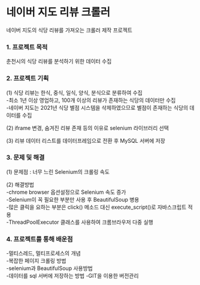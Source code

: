 # 네이버 지도 리뷰 크롤러

네이버 지도의 식당 리뷰를 가져오는 크롤러 제작 프로젝트

### 1. 프로젝트 목적
춘천시의 식당 리뷰를 분석하기 위한 데이터 수집

### 2. 프로젝트 기획
(1) 식당 리뷰는 한식, 중식, 일식, 양식, 분식으로 분류하여 수집  
-최소 1년 이상 영업하고, 100개 이상의 리뷰가 존재하는 식당의 데이터만 수집  
-네이버 지도는 2021년 식당 별점 시스템을 삭제하였으므로 별점이 존재하는 식당의 데이터를 수집  

(2) iframe 변경, 숨겨진 리뷰 존재 등의 이유로 selenium 라이브러리 선택  

(3) 리뷰 데이터 리스트를 데이터프레임으로 전환 후 MySQL 서버에 저장  

### 3. 문제 및 해결
(1) 문제점 : 너무 느린 Selenium의 크롤링 속도

(2) 해결방법  
-chrome browser 옵션설정으로 Selenium 속도 증가  
-Selenium이 꼭 필요한 부분만 사용 후 BeautifulSoup 병용  
-많은 클릭을 요하는 부분은 click() 메소드 대신 execute_script()로 자바스크립트 적용  
-ThreadPoolExecutor 클래스를 사용하여 크롬브라우저 다중 실행  
    
### 4. 프로젝트를 통해 배운점   
-멀티스레드, 멀티프로세스의 개념  
-복잡한 페이지 크롤링 방법  
-selenium과 BeautifulSoup 사용방법  
-데이터를 sql 서버에 저장하는 방법 
-GIT을 이용한 버전관리  
